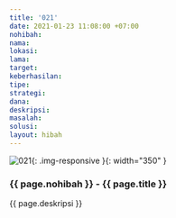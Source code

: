 ```yaml
---
title: '021'
date: 2021-01-23 11:08:00 +07:00
nohibah:
nama:
lokasi:
lama:
target:
keberhasilan:
tipe:
strategi:
dana:
deskripsi:
masalah:
solusi:
layout: hibah
---
```


![021](/static/img/hibahcms/021.png){: .img-responsive }{: width="350" }

### {{ page.nohibah }} - {{ page.title }}

{{ page.deskripsi }}

